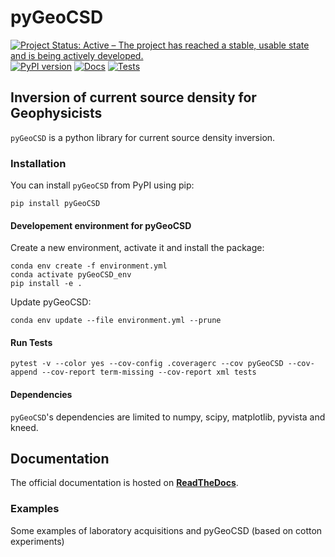 # pyGeoCSD 

[![Project Status: Active – The project has reached a stable, usable state and is being actively developed.](https://www.repostatus.org/badges/latest/active.svg)](https://www.repostatus.org/#active)
[![PyPI version](https://badge.fury.io/py/icsd.svg)](https://badge.fury.io/py/icsd)
[![Docs](https://github.com/Peruz/icsd/actions/workflows/documentation.yml/badge.svg)](https://github.com/Peruz/icsd/actions/workflows/documentation.yml)
[![Tests](https://github.com/Peruz/icsd/actions/workflows/tests_package.yml/badge.svg)](https://github.com/Peruz/icsd/actions/workflows/tests_package.yml)

<!--
![sphinx doc](https://github.com/Peruz/icsd/actions/workflows/sphinx_doc.yml/badge.svg)
[![Conda Version](https://img.shields.io/conda/vn/conda-forge/tesspy.svg)](https://anaconda.org/conda-forge/tesspy)
-->

## Inversion of current source density **for Geophysicists**

`pyGeoCSD` is a python library for current source density inversion.


### Installation
You can install ``pyGeoCSD`` from PyPI using pip:
```
pip install pyGeoCSD
```

#### Developement environment for pyGeoCSD

Create a new environment, activate it and install the package:
```shell
conda env create -f environment.yml
conda activate pyGeoCSD_env
pip install -e .
```

Update pyGeoCSD:
```shell
conda env update --file environment.yml --prune
```

#### Run Tests

```shell
pytest -v --color yes --cov-config .coveragerc --cov pyGeoCSD --cov-append --cov-report term-missing --cov-report xml tests
```


#### Dependencies

`pyGeoCSD`'s dependencies are limited to numpy, scipy, matplotlib, pyvista and kneed.

## Documentation
The official documentation is hosted on **[ReadTheDocs](?)**.

### Examples

Some examples of laboratory acquisitions and pyGeoCSD (based on cotton experiments)

<!-- ![Drag Racing](Dragster.jpg) -->
